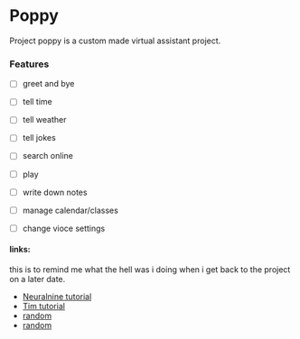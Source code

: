 # Poppy 
Project poppy is a custom made virtual assistant project.


### Features 

 - [ ] greet and bye
 - [ ] tell time
 - [ ] tell weather
 - [ ] tell jokes
 - [ ] search online
 - [ ] play 
 - [ ] write down notes
 - [ ] manage calendar/classes
 - [ ] change vioce settings


#### links:
this is to remind me what the hell was i doing when i get back to the project on a later date.

 - [Neuralnine tutorial](https://www.youtube.com/watch?v=1lwddP0KUEg&t=130s)
 - [Tim tutorial](https://youtube.com/playlist?list=PLzMcBGfZo4-ndH9FoC4YWHGXG5RZekt-Q)
 - [random](https://www.youtube.com/watch?v=9KZwRBg4-P0)
 - [random](https://www.youtube.com/watch?v=RpWeNzfSUHw)